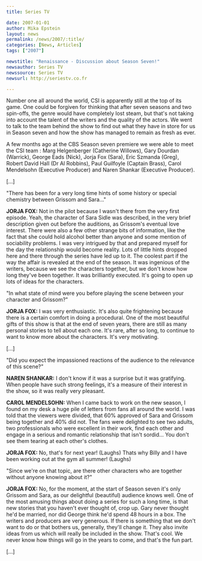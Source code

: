 ```yaml
---
title: Series TV

date: 2007-01-01
author: Mika Epstein
layout: news
permalink: /news/2007/:title/
categories: [News, Articles]
tags: ["2007"]

newstitle: "Renaissance - Discussion about Season Seven!"
newsauthor: Series TV
newssource: Series TV
newsurl: http://seriestv.co.fr

---
```


Number one all around the world, CSI is apparently still at the top of its game. One could be forgiven for thinking that after seven seasons and two spin-offs, the genre would have completely lost steam, but that's not taking into account the talent of the writers and the quality of the actors. We went to talk to the team behind the show to find out what they have in store for us in Season seven and how the show has managed to remain as fresh as ever.

A few months ago at the CBS Season seven premiere we were able to meet the CSI team : Marg Helgenberger (Catherine Willows), Gary Dourdan (Warrick), George Eads (Nick), Jorja Fox (Sara), Eric Szmanda (Greg), Robert David Hall (Dr Al Robbins), Paul Guilfoyle (Captain Brass), Carol Mendelsohn (Executive Producer) and Naren Shankar (Executive Producer).

[...]

"There has been for a very long time hints of some history or special chemistry between Grissom and Sara..."

**JORJA FOX:** Not in the pilot because I wasn't there from the very first episode. Yeah, the character of Sara Sidle was described, in the very brief description given out before the auditions, as Grissom's eventual love interest. There were also a few other strange bits of information, like the fact that she could hold alcohol better than anyone and some mention of sociability problems. I was very intrigued by that and prepared myself for the day the relationship would become reality. Lots of little hints dropped here and there through the series have led up to it. The coolest part if the way the affair is revealed at the end of the season. It was ingenious of the writers, because we see the characters together, but we don't know how long they've been together. It was brilliantly executed. It's going to open up lots of ideas for the characters.

"In what state of mind were you before playing the scene between your character and Grissom?"

**JORJA FOX:** I was very enthusiastic. It's also quite frightening because there is a certain comfort in doing a procedural. One of the most beautiful gifts of this show is that at the end of seven years, there are still as many personal stories to tell about each one. It's rare, after so long, to continue to want to know more about the characters. It's very motivating.

[...]

"Did you expect the impassioned reactions of the audience to the relevance of this scene?"

**NAREN SHANKAR:** I don't know if it was a surprise but it was gratifying. When people have such strong feelings, it's a measure of their interest in the show, so it was really very pleasant.

**CAROL MENDELSOHN:** When I came back to work on the new season, I found on my desk a huge pile of letters from fans all around the world. I was told that the viewers were divided, that 60% approved of Sara and Grissom being together and 40% did not. The fans were delighted to see two adults, two professionals who were excellent in their work, find each other and engage in a serious and romantic relationship that isn't sordid... You don't see them tearing at each other's clothes.

**JORJA FOX:** No, that's for next year! (Laughs) Thats why Billy and I have been working out at the gym all summer! (Laughs)

"Since we're on that topic, are there other characters who are together without anyone knowing about it?"

**JORJA FOX:** No, for the moment, at the start of Season seven it's only Grissom and Sara, as our delightful (beautiful) audience knows well. One of the most amusing things about doing a series for such a long time, is that new stories that you haven't ever thought of, crop up. Gary never thought he'd be married, nor did George think he'd spend 48 hours in a box. The writers and producers are very generous. If there is something that we don't want to do or that bothers us, generally, they'll change it. They also invite ideas from us which will really be included in the show. That's cool. We never know how things will go in the years to come, and that's the fun part.

[...]
